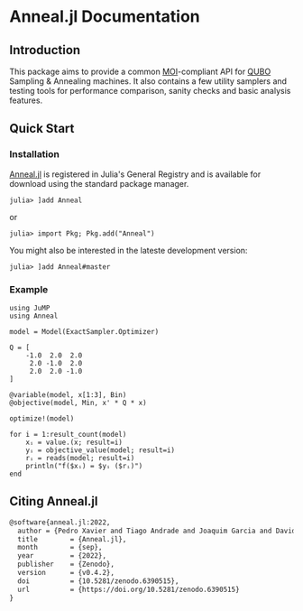 # Anneal.jl Documentation

## Introduction
This package aims to provide a common [MOI](https://github.com/jump-dev/MathOptInterface.jl)-compliant API for [QUBO](https://en.wikipedia.org/wiki/Quadratic_unconstrained_binary_optimization) Sampling & Annealing machines.
It also contains a few utility samplers and testing tools for performance comparison, sanity checks and basic analysis features.

## Quick Start

### Installation
[Anneal.jl](https://github.com/psrenergy/Anneal.jl) is registered in Julia's General Registry and is available for download using the standard package manager.

```julia-repl
julia> ]add Anneal
```
or
```julia-repl
julia> import Pkg; Pkg.add("Anneal")
``` 

You might also be interested in the lateste development version:

```julia-repl
julia> ]add Anneal#master
```

### Example
```@example
using JuMP
using Anneal

model = Model(ExactSampler.Optimizer)

Q = [
    -1.0  2.0  2.0
     2.0 -1.0  2.0
     2.0  2.0 -1.0
]

@variable(model, x[1:3], Bin)
@objective(model, Min, x' * Q * x)

optimize!(model)

for i = 1:result_count(model)
    xᵢ = value.(x; result=i)
    yᵢ = objective_value(model; result=i)
    rᵢ = reads(model; result=i)
    println("f($xᵢ) = $yᵢ ($rᵢ)")
end
```

## Citing Anneal.jl
```tex
@software{anneal.jl:2022,
  author = {Pedro Xavier and Tiago Andrade and Joaquim Garcia and David Bernal},
  title        = {Anneal.jl},
  month        = {sep},
  year         = {2022},
  publisher    = {Zenodo},
  version      = {v0.4.2},
  doi          = {10.5281/zenodo.6390515},
  url          = {https://doi.org/10.5281/zenodo.6390515}
}
```